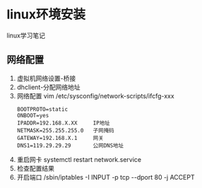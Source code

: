 # linux环境安装

linux学习笔记
<!-- more -->
## 网络配置
1. 虚拟机网络设置-桥接
2. dhclient-分配网络地址
3. 网络配置 vim /etc/sysconfig/network-scripts/ifcfg-xxx
	```
	BOOTPROTO=static 
	ONBOOT=yes
	IPADDR=192.168.X.XX     IP地址
	NETMASK=255.255.255.0   子网掩码
	GATEWAY=192.168.X.1     网关
	DNS1=119.29.29.29       公网DNS地址
	```
4. 重启网卡 systemctl restart network.service
5. 检查配置结果
6. 开启端口 /sbin/iptables -I INPUT -p tcp --dport 80 -j ACCEPT